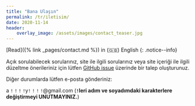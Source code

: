 ```yaml
---
title: "Bana Ulaşın"
permalink: /tr/iletisim/
date: 2020-11-14
header:
    overlay_image: /assets/images/contact_teaser.jpg
---
```


[Read]({% link _pages/contact.md %}) in (🇬🇧) English
{: .notice--info}

Açık sorulabilecek sorularınız, site ile ilgili sorularınız veya site içeriği
ile ilgili düzeltme önerileriniz için lütfen [GitHub
issue](https://github.com/alperyazar/www/issues) üzerinde bir talep oluşturunuz.

Diğer durumlarda lütfen e-posta gönderiniz:

a `!` `!` `!` `!`y`!` `!` `!` `!`@gmail.com (**`!`leri adım ve soyadımdaki
karakterlere değiştirmeyi UNUTMAYINIZ.**)
